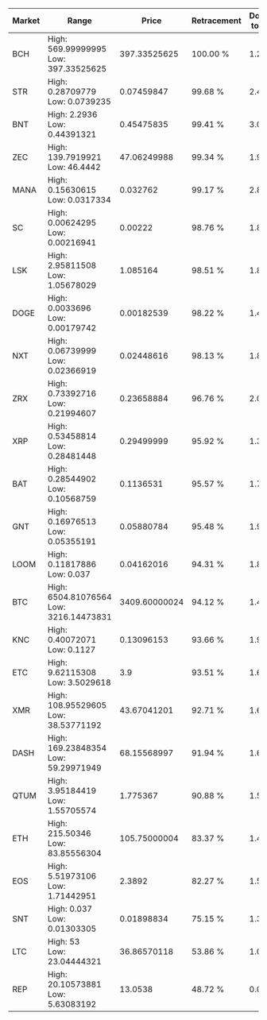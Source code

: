 | Market | Range | Price| Retracement | Doubles to 50% |
| --- | --- | --- | --- | --- |
| BCH | High: 569.99999995<br />Low: 397.33525625 | 397.33525625 | 100.00 % | 1.22 |
| STR | High: 0.28709779<br />Low: 0.0739235 | 0.07459847 | 99.68 % | 2.42 |
| BNT | High: 2.2936<br />Low: 0.44391321 | 0.45475835 | 99.41 % | 3.01 |
| ZEC | High: 139.7919921<br />Low: 46.4442 | 47.06249988 | 99.34 % | 1.98 |
| MANA | High: 0.15630615<br />Low: 0.0317334 | 0.032762 | 99.17 % | 2.87 |
| SC | High: 0.00624295<br />Low: 0.00216941 | 0.00222 | 98.76 % | 1.89 |
| LSK | High: 2.95811508<br />Low: 1.05678029 | 1.085164 | 98.51 % | 1.85 |
| DOGE | High: 0.0033696<br />Low: 0.00179742 | 0.00182539 | 98.22 % | 1.42 |
| NXT | High: 0.06739999<br />Low: 0.02366919 | 0.02448616 | 98.13 % | 1.86 |
| ZRX | High: 0.73392716<br />Low: 0.21994607 | 0.23658884 | 96.76 % | 2.02 |
| XRP | High: 0.53458814<br />Low: 0.28481448 | 0.29499999 | 95.92 % | 1.39 |
| BAT | High: 0.28544902<br />Low: 0.10568759 | 0.1136531 | 95.57 % | 1.72 |
| GNT | High: 0.16976513<br />Low: 0.05355191 | 0.05880784 | 95.48 % | 1.90 |
| LOOM | High: 0.11817886<br />Low: 0.037 | 0.04162016 | 94.31 % | 1.86 |
| BTC | High: 6504.81076564<br />Low: 3216.14473831 | 3409.60000024 | 94.12 % | 1.43 |
| KNC | High: 0.40072071<br />Low: 0.1127 | 0.13096153 | 93.66 % | 1.96 |
| ETC | High: 9.62115308<br />Low: 3.5029618 | 3.9 | 93.51 % | 1.68 |
| XMR | High: 108.95529605<br />Low: 38.53771192 | 43.67041201 | 92.71 % | 1.69 |
| DASH | High: 169.23848354<br />Low: 59.29971949 | 68.15568997 | 91.94 % | 1.68 |
| QTUM | High: 3.95184419<br />Low: 1.55705574 | 1.775367 | 90.88 % | 1.55 |
| ETH | High: 215.50346<br />Low: 83.85556304 | 105.75000004 | 83.37 % | 1.42 |
| EOS | High: 5.51973106<br />Low: 1.71442951 | 2.3892 | 82.27 % | 1.51 |
| SNT | High: 0.037<br />Low: 0.01303305 | 0.01898834 | 75.15 % | 1.32 |
| LTC | High: 53<br />Low: 23.04444321 | 36.86570118 | 53.86 % | 1.03 |
| REP | High: 20.10573881<br />Low: 5.63083192 | 13.0538 | 48.72 % | 0.00 |
